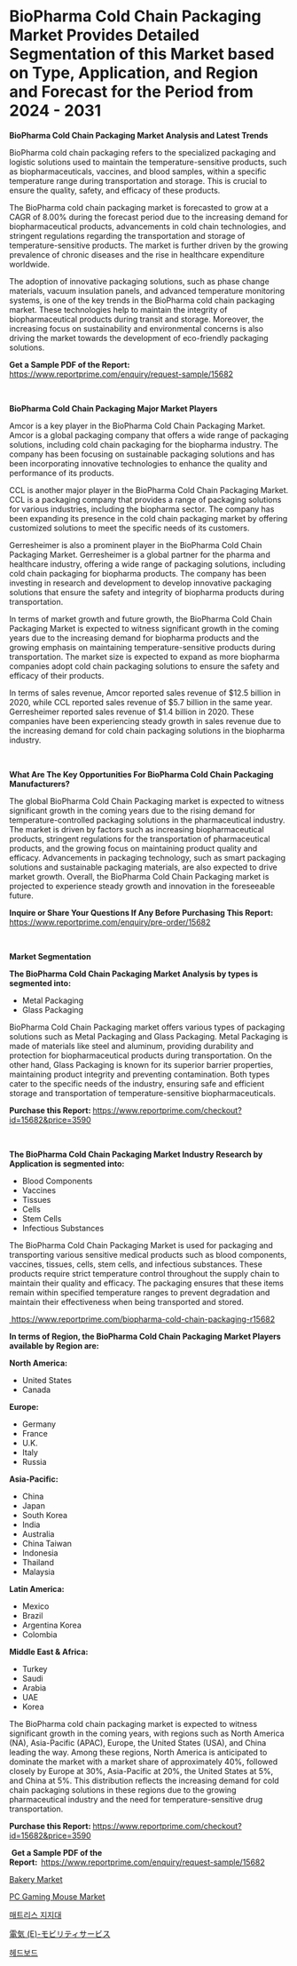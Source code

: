 <p><h1>BioPharma Cold Chain Packaging Market Provides Detailed Segmentation of this Market based on Type, Application, and Region and Forecast for the Period from 2024 - 2031</h1></p><p><strong>BioPharma Cold Chain Packaging Market Analysis and Latest Trends</strong></p>
<p><p>BioPharma cold chain packaging refers to the specialized packaging and logistic solutions used to maintain the temperature-sensitive products, such as biopharmaceuticals, vaccines, and blood samples, within a specific temperature range during transportation and storage. This is crucial to ensure the quality, safety, and efficacy of these products.</p><p>The BioPharma cold chain packaging market is forecasted to grow at a CAGR of 8.00% during the forecast period due to the increasing demand for biopharmaceutical products, advancements in cold chain technologies, and stringent regulations regarding the transportation and storage of temperature-sensitive products. The market is further driven by the growing prevalence of chronic diseases and the rise in healthcare expenditure worldwide.</p><p>The adoption of innovative packaging solutions, such as phase change materials, vacuum insulation panels, and advanced temperature monitoring systems, is one of the key trends in the BioPharma cold chain packaging market. These technologies help to maintain the integrity of biopharmaceutical products during transit and storage. Moreover, the increasing focus on sustainability and environmental concerns is also driving the market towards the development of eco-friendly packaging solutions.</p></p>
<p><strong>Get a Sample PDF of the Report:&nbsp;</strong> <a href="https://www.reportprime.com/enquiry/request-sample/15682">https://www.reportprime.com/enquiry/request-sample/15682</a></p>
<p>&nbsp;</p>
<p><strong>BioPharma Cold Chain Packaging Major Market Players</strong></p>
<p><p>Amcor is a key player in the BioPharma Cold Chain Packaging Market. Amcor is a global packaging company that offers a wide range of packaging solutions, including cold chain packaging for the biopharma industry. The company has been focusing on sustainable packaging solutions and has been incorporating innovative technologies to enhance the quality and performance of its products.</p><p>CCL is another major player in the BioPharma Cold Chain Packaging Market. CCL is a packaging company that provides a range of packaging solutions for various industries, including the biopharma sector. The company has been expanding its presence in the cold chain packaging market by offering customized solutions to meet the specific needs of its customers.</p><p>Gerresheimer is also a prominent player in the BioPharma Cold Chain Packaging Market. Gerresheimer is a global partner for the pharma and healthcare industry, offering a wide range of packaging solutions, including cold chain packaging for biopharma products. The company has been investing in research and development to develop innovative packaging solutions that ensure the safety and integrity of biopharma products during transportation.</p><p>In terms of market growth and future growth, the BioPharma Cold Chain Packaging Market is expected to witness significant growth in the coming years due to the increasing demand for biopharma products and the growing emphasis on maintaining temperature-sensitive products during transportation. The market size is expected to expand as more biopharma companies adopt cold chain packaging solutions to ensure the safety and efficacy of their products.</p><p>In terms of sales revenue, Amcor reported sales revenue of $12.5 billion in 2020, while CCL reported sales revenue of $5.7 billion in the same year. Gerresheimer reported sales revenue of $1.4 billion in 2020. These companies have been experiencing steady growth in sales revenue due to the increasing demand for cold chain packaging solutions in the biopharma industry.</p></p>
<p>&nbsp;</p>
<p><strong>What Are The Key Opportunities For BioPharma Cold Chain Packaging Manufacturers?</strong></p>
<p><p>The global BioPharma Cold Chain Packaging market is expected to witness significant growth in the coming years due to the rising demand for temperature-controlled packaging solutions in the pharmaceutical industry. The market is driven by factors such as increasing biopharmaceutical products, stringent regulations for the transportation of pharmaceutical products, and the growing focus on maintaining product quality and efficacy. Advancements in packaging technology, such as smart packaging solutions and sustainable packaging materials, are also expected to drive market growth. Overall, the BioPharma Cold Chain Packaging market is projected to experience steady growth and innovation in the foreseeable future.</p></p>
<p><strong>Inquire or Share Your Questions If Any Before Purchasing This Report:</strong> <a href="https://www.reportprime.com/enquiry/pre-order/15682">https://www.reportprime.com/enquiry/pre-order/15682</a></p>
<p>&nbsp;</p>
<p><strong>Market Segmentation</strong></p>
<p><strong>The BioPharma Cold Chain Packaging Market Analysis by types is segmented into:</strong></p>
<p><ul><li>Metal Packaging</li><li>Glass Packaging</li></ul></p>
<p><p>BioPharma Cold Chain Packaging market offers various types of packaging solutions such as Metal Packaging and Glass Packaging. Metal Packaging is made of materials like steel and aluminum, providing durability and protection for biopharmaceutical products during transportation. On the other hand, Glass Packaging is known for its superior barrier properties, maintaining product integrity and preventing contamination. Both types cater to the specific needs of the industry, ensuring safe and efficient storage and transportation of temperature-sensitive biopharmaceuticals.</p></p>
<p><strong>Purchase this Report:&nbsp;</strong><a href="https://www.reportprime.com/checkout?id=15682&price=3590">https://www.reportprime.com/checkout?id=15682&price=3590</a></p>
<p>&nbsp;</p>
<p><strong>The BioPharma Cold Chain Packaging Market Industry Research by Application is segmented into:</strong></p>
<p><ul><li>Blood Components</li><li>Vaccines</li><li>Tissues</li><li>Cells</li><li>Stem Cells</li><li>Infectious Substances</li></ul></p>
<p><p>The BioPharma Cold Chain Packaging Market is used for packaging and transporting various sensitive medical products such as blood components, vaccines, tissues, cells, stem cells, and infectious substances. These products require strict temperature control throughout the supply chain to maintain their quality and efficacy. The packaging ensures that these items remain within specified temperature ranges to prevent degradation and maintain their effectiveness when being transported and stored.</p></p>
<p><a href="https://www.reportprime.com/biopharma-cold-chain-packaging-r15682">&nbsp;https://www.reportprime.com/biopharma-cold-chain-packaging-r15682</a></p>
<p><strong>In terms of Region, the BioPharma Cold Chain Packaging Market Players available by Region are:</strong></p>
<p>
    <p> <strong> North America: </strong>
        <ul>
            <li>United States</li>
            <li>Canada</li>
        </ul>
        </p> 
    <p> <strong> Europe: </strong>
        <ul>
            <li>Germany</li>
            <li>France</li>
            <li>U.K.</li>
            <li>Italy</li>
            <li>Russia</li>
        </ul>
        </p> 
    <p> <strong> Asia-Pacific: </strong>
        <ul>
            <li>China</li>
            <li>Japan</li>
            <li>South Korea</li>
            <li>India</li>
            <li>Australia</li>
            <li>China Taiwan</li>
            <li>Indonesia</li>
            <li>Thailand</li>
            <li>Malaysia</li>
        </ul>
        </p> 
    <p> <strong> Latin America: </strong>
        <ul>
            <li>Mexico</li>
            <li>Brazil</li>
            <li>Argentina Korea</li>
            <li>Colombia</li>
        </ul>
        </p> 
    <p> <strong> Middle East & Africa: </strong>
        <ul>
            <li>Turkey</li>
            <li>Saudi</li>
            <li>Arabia</li>
            <li>UAE</li>
            <li>Korea</li>
        </ul>
    </p>
    </p>
<p><p>The BioPharma cold chain packaging market is expected to witness significant growth in the coming years, with regions such as North America (NA), Asia-Pacific (APAC), Europe, the United States (USA), and China leading the way. Among these regions, North America is anticipated to dominate the market with a market share of approximately 40%, followed closely by Europe at 30%, Asia-Pacific at 20%, the United States at 5%, and China at 5%. This distribution reflects the increasing demand for cold chain packaging solutions in these regions due to the growing pharmaceutical industry and the need for temperature-sensitive drug transportation.</p></p>
<p><strong>Purchase this Report: </strong><a href="https://www.reportprime.com/checkout?id=15682&price=3590">https://www.reportprime.com/checkout?id=15682&price=3590</a></p>
<p>&nbsp;<strong>Get a Sample PDF of the Report:&nbsp;&nbsp;</strong><a href="https://www.reportprime.com/enquiry/request-sample/15682">https://www.reportprime.com/enquiry/request-sample/15682</a></p>
<p><strong></strong></p>
<p><p><a href="https://github.com/GageWest1962/Market-Research-Report-List-1/blob/main/bakery-market.md">Bakery Market</a></p><p><a href="https://issuu.com/reportprime-2/docs/pc-gaming-mouse-market-size-2030.pptx">PC Gaming Mouse Market</a></p><p><a href="https://github.com/GabrielBlanda5656/Market-Research-Report-List-1/blob/main/619199176304.md">매트리스 지지대</a></p><p><a href="https://github.com/andym141978/Market-Research-Report-List-1/blob/main/946926381906.md">電気 (E)-モビリティサービス</a></p><p><a href="https://github.com/vsckjg50460/Market-Research-Report-List-2/blob/main/643842876303.md">헤드보드</a></p></p>